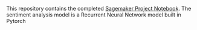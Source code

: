 This repository contains the completed [Sagemaker Project Notebook](https://github.com/nsreddy0709/Udacity_Sentimental_Analysis/blob/main/SageMaker_Project.ipynb). The sentiment analysis model is a Recurrent Neural Network model built in Pytorch
